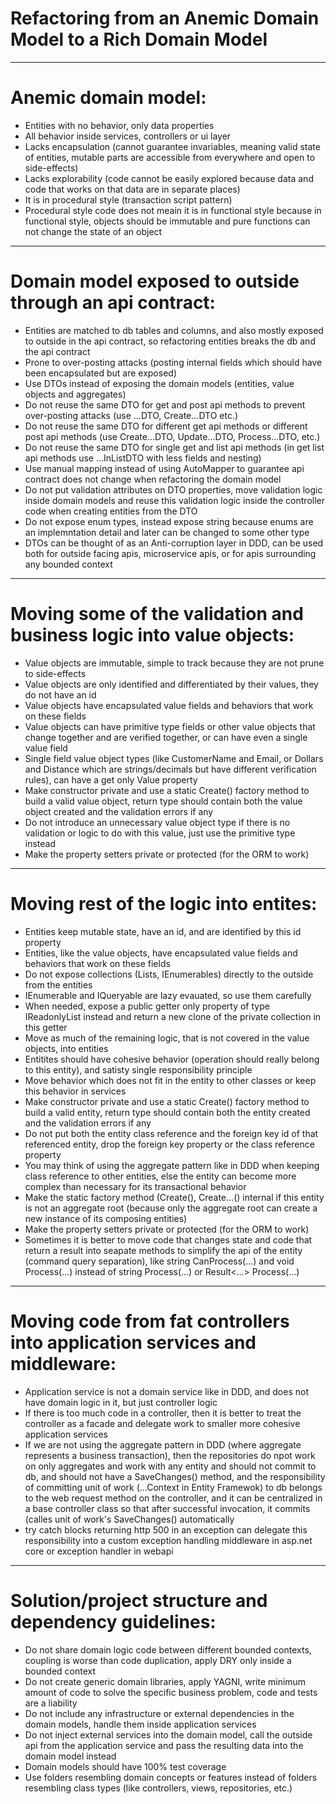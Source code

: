 # Refactoring from an Anemic Domain Model to a Rich Domain Model
-----------------------------------------------------------------------------------------------------
# Anemic domain model:
* Entities with no behavior, only data properties
* All behavior inside services, controllers or ui layer
* Lacks encapsulation (cannot guarantee invariables, meaning valid state of entities, mutable parts are accessible from everywhere and open to side-effects)
* Lacks explorability (code cannot be easily explored because data and code that works on that data are in separate places)
* It is in procedural style (transaction script pattern)
* Procedural style code does not meain it is in functional style because in functional style, objects should be immutable and pure functions can not change the state of an object
-----------------------------------------------------------------------------------------------------
# Domain model exposed to outside through an api contract:
* Entities are matched to db tables and columns, and also mostly exposed to outside in the api contract, so refactoring entities breaks  the db and the api contract
* Prone to over-posting attacks (posting internal fields which should have been encapsulated but are exposed)
* Use DTOs instead of exposing the domain models (entities, value objects and aggregates)
* Do not reuse the same DTO for get and post api methods to prevent over-posting attacks (use ...DTO, Create...DTO etc.)
* Do not reuse the same DTO for different get api methods or different post api methods (use Create...DTO, Update...DTO, Process...DTO, etc.)
* Do not reuse the same DTO for single get and list api methods (in get list api methods use ...InListDTO with less fields and nesting)
* Use manual mapping instead of using AutoMapper to guarantee api contract does not change when refactoring the domain model
* Do not put validation attributes on DTO properties, move validation logic inside domain models and reuse this validation logic inside the controller code when creating entities from the DTO
* Do not expose enum types, instead expose string because enums are an implemntation detail and later can be changed to some other type
* DTOs can be thought of as an Anti-corruption layer in DDD, can be used both for outside facing apis, microservice apis, or for apis surrounding any bounded context
-----------------------------------------------------------------------------------------------------
# Moving some of the validation and business logic into value objects:
* Value objects are immutable, simple to track because they are not prune to side-effects
* Value objects are only identified and differentiated by their values, they do not have an id
* Value objects have encapsulated value fields and behaviors that work on these fields
* Value objects can have primitive type fields or other value objects that change together and are verified together, or can have even a single value field
* Single field value object types (like CustomerName and Email, or Dollars and Distance which are strings/decimals but have different verification rules), can have a get only Value property
* Make constructor private and use a static Create() factory method to build a valid value object, return type should contain both the value object created and the validation errors if any
* Do not introduce an unnecessary value object type if there is no validation or logic to do with this value, just use the primitive type instead
* Make the property setters private or protected (for the ORM to work)
-----------------------------------------------------------------------------------------------------
# Moving rest of the logic into entites:
* Entities keep mutable state, have an id, and are identified by this id property
* Entities, like the value objects, have encapsulated value fields and behaviors that work on these fields
* Do not expose collections (Lists, IEnumerables) directly to the outside from the entities
* IEnumerable and IQueryable are lazy evauated, so use them carefully
* When needed, expose a public getter only property of type IReadonlyList instead and return a new clone of the private collection in this getter
* Move as much of the remaining logic, that is not covered in the value objects, into entities
* Entitites should have cohesive behavior (operation should really belong to this entity), and satisty single responsibility principle
* Move behavior which does not fit in the entity to other classes or keep this behavior in services
* Make constructor private and use a static Create() factory method to build a valid entity, return type should contain both the entity  created and the validation errors if any
* Do not put both the entity class reference and the foreign key id of that referenced entity, drop the foreign key property or the class reference property
* You may think of using the aggregate pattern like in DDD when keeping class reference to other entities, else the entity can become more complex than necessary for its transactional behavior
* Make the static factory method (Create(), Create...() internal if this entity is not an aggregate root (because only the aggregate root can create a new instance of its composing entities)
* Make the property setters private or protected (for the ORM to work)
* Sometimes it is better to move code that changes state and code that return a result into seapate methods to simplify the api of the entity (command query separation), like string CanProcess(...) and void Process(...) instead of string Process(...) or Result<...> Process(...)
-----------------------------------------------------------------------------------------------------
# Moving code from fat controllers into application services and middleware:
* Application service is not a domain service like in DDD, and does not have domain logic in it, but just controller logic
* If there is too much code in a controller, then it is better to treat the controller as a facade and delegate work to smaller more cohesive application services
* If we are not using the aggregate pattern in DDD (where aggregate represents a business transaction), then the repositories do npot work on only aggregates and work with any entity and should not commit to db, and should not have a SaveChanges() method, and the responsibility of committing unit of work (...Context in Entity Framewok) to db belongs to the web request method on the controller, and it can be centralized in a base controller class so that after successful invocation, it commits (calles unit of work's SaveChanges() automatically
* try catch blocks returning http 500 in an exception can delegate this responsibility into a custom exception handling middleware in asp.net core or exception handler in webapi
-----------------------------------------------------------------------------------------------------
# Solution/project structure and dependency guidelines:
* Do not share domain logic code between different bounded contexts, coupling is worse than code duplication, apply DRY only inside a bounded context
* Do not create generic domain libraries, apply YAGNI, write minimum amount of code to solve the specific business problem, code and tests are a liability
* Do not include any infrastructure or external dependencies in the domain models, handle them inside application services
* Do not inject external services into the domain model, call the outside api from the application service and pass the resulting data into the domain model instead
* Domain models should have 100% test coverage
* Use folders resembling domain concepts or features instead of folders resembling class types (like controllers, views, repositories, etc.)
